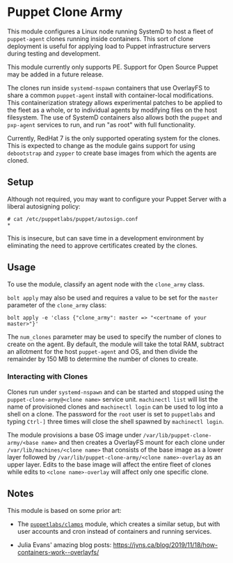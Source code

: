 # Puppet Clone Army

This module configures a Linux node running SystemD to host a fleet of
`puppet-agent` clones running inside containers. This sort of clone
deployment is useful for applying load to Puppet infrastructure servers
during testing and development.

This module currently only supports PE. Support for Open Source Puppet
may be added in a future release.

The clones run inside `systemd-nspawn` containers that use OverlayFS to
share a common `puppet-agent` install with container-local modifications.
This containerization strategy allows experimental patches to be applied to
the fleet as a whole, or to individual agents by modifying files on the host
filesystem. The use of SystemD containers also allows both the `puppet`
and `pxp-agent` services to run, and run "as root" with full functionality.

Currently, RedHat 7 is the only supported operating system for the clones.
This is expected to change as the module gains support for using `debootstrap`
and `zypper` to create base images from which the agents are cloned.


## Setup

Although not required, you may want to configure your Puppet Server with
a liberal autosigning policy:

```
# cat /etc/puppetlabs/puppet/autosign.conf
*
```

This is insecure, but can save time in a development environment by eliminating
the need to approve certificates created by the clones.


## Usage

To use the module, classify an agent node with the `clone_army` class.

`bolt apply` may also be used and requires a value to be set for the `master`
parameter of the `clone_army` class:

```
bolt apply -e 'class {"clone_army": master => "<certname of your master>"}'
```

The `num_clones` parameter may be used to specify the number of clones to
create on the agent. By default, the module will take the total RAM, subtract
an allotment for the host `puppet-agent` and OS, and then divide the remainder
by 150 MB to determine the number of clones to create.

### Interacting with Clones

Clones run under `systemd-nspawn` and can be started and stopped using the
`puppet-clone-army@<clone name>` service unit. `machinectl list` will list
the name of provisioned clones and `machinectl login` can be used to log
into a shell on a clone. The password for the `root` user is set to `puppetlabs`
and typing `Ctrl-]` three times will close the shell spawned by `machinectl login`.

The module provisions a base OS image under `/var/lib/puppet-clone-army/<base name>`
and then creates a OverlayFS mount for each clone under `/var/lib/machines/<clone name>`
that consists of the base image as a lower layer followed by `/var/lib/puppet-clone-army/<clone name>-overlay`
as an upper layer. Edits to the base image will affect the entire fleet of
clones while edits to `<clone name>-overlay` will affect only one specific clone.

## Notes

This module is based on some prior art:

  - The [`puppetlabs/clamps`][clamps] module, which creates a similar setup, but
    with user accounts and cron instead of containers and running services.

  - Julia Evans' amazing blog posts: https://jvns.ca/blog/2019/11/18/how-containers-work--overlayfs/

[clamps]: https://github.com/puppetlabs/clamps
